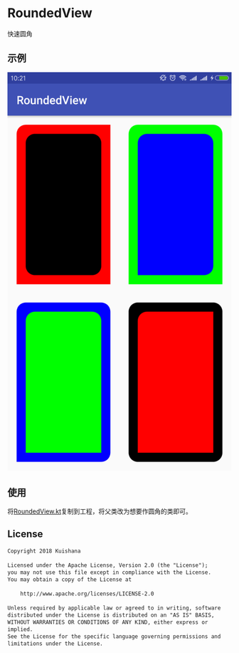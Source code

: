 # RoundedView
快速圆角
## 示例
![圆角示例](https://github.com/Kuishana/RoundedView/blob/master/demo.png "示例")

## 使用
将[RoundedView.kt](https://github.com/Kuishana/RoundedView/blob/master/app/src/main/java/com/kuishana/roundedview/RoundedView.kt)复制到工程，将父类改为想要作圆角的类即可。

## License

    Copyright 2018 Kuishana

    Licensed under the Apache License, Version 2.0 (the "License");
    you may not use this file except in compliance with the License.
    You may obtain a copy of the License at

        http://www.apache.org/licenses/LICENSE-2.0

    Unless required by applicable law or agreed to in writing, software
    distributed under the License is distributed on an "AS IS" BASIS,
    WITHOUT WARRANTIES OR CONDITIONS OF ANY KIND, either express or implied.
    See the License for the specific language governing permissions and
    limitations under the License.